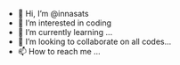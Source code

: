 - 👋 Hi, I’m @innasats
- 👀 I’m interested in coding
- 🌱 I’m currently learning ...
- 💞️ I’m looking to collaborate on all codes...
- 📫 How to reach me ...

<!---
innasats/innasats is a ✨ special ✨ repository because its `README.md` (this file) appears on your GitHub profile.
You can click the Preview link to take a look at your changes.
--->
